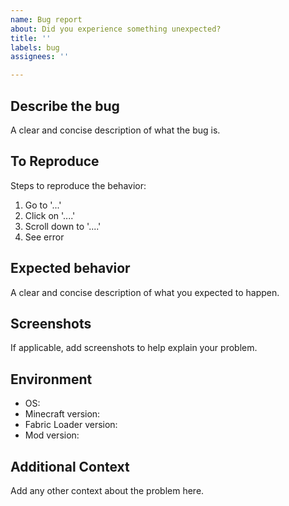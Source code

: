 ```yaml
---
name: Bug report
about: Did you experience something unexpected?
title: ''
labels: bug
assignees: ''

---
```


## Describe the bug

A clear and concise description of what the bug is.

## To Reproduce

Steps to reproduce the behavior:
1. Go to '...'
2. Click on '....'
3. Scroll down to '....'
4. See error

## Expected behavior

A clear and concise description of what you expected to happen.

## Screenshots

If applicable, add screenshots to help explain your problem.

## Environment

- OS:
- Minecraft version:
- Fabric Loader version:
- Mod version:

## Additional Context

Add any other context about the problem here.
